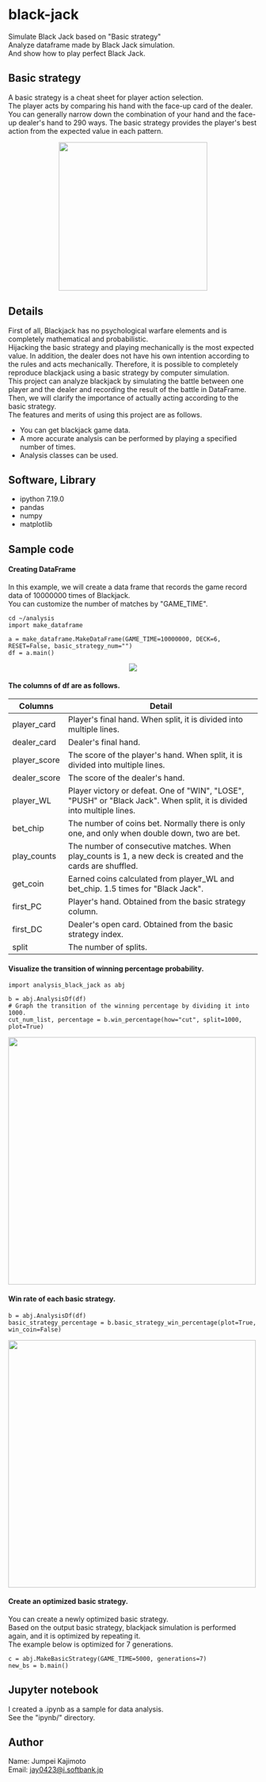 # black-jack
Simulate Black Jack based on "Basic strategy"  
Analyze dataframe made by Black Jack simulation.  
And show how to play perfect Black Jack.

## Basic strategy
A basic strategy is a cheat sheet for player action selection.  
The player acts by comparing his hand with the face-up card of the dealer. You can generally narrow down the combination of your hand and the face-up dealer's hand to 290 ways. The basic strategy provides the player's best action from the expected value in each pattern.  

<div align="center">
<img src="./img/basic_strategy.PNG" width=300>
</div>

## Details
First of all, Blackjack has no psychological warfare elements and is completely mathematical and probabilistic.  
Hijacking the basic strategy and playing mechanically is the most expected value. In addition, the dealer does not have his own intention according to the rules and acts mechanically. Therefore, it is possible to completely reproduce blackjack using a basic strategy by computer simulation.  
This project can analyze blackjack by simulating the battle between one player and the dealer and recording the result of the battle in DataFrame. Then, we will clarify the importance of actually acting according to the basic strategy.  
The features and merits of using this project are as follows.  
- You can get blackjack game data.
- A more accurate analysis can be performed by playing a specified number of times.
- Analysis classes can be used.

## Software, Library
- ipython 7.19.0
- pandas
- numpy
- matplotlib

## Sample code
#### Creating DataFrame
In this example, we will create a data frame that records the game record data of 10000000 times of Blackjack.  
You can customize the number of matches by "GAME_TIME".

```
cd ~/analysis
import make_dataframe

a = make_dataframe.MakeDataFrame(GAME_TIME=10000000, DECK=6, RESET=False, basic_strategy_num="")
df = a.main()
```

<div align="center">
<img src="./img/df.PNG">
</div>

#### The columns of df are as follows.

|  Columns  |  Detail |
| ---- | ---- |
|  player_card  |  Player's final hand. When split, it is divided into multiple lines.  |
|  dealer_card  |  Dealer's final hand.  |
|  player_score  |  The score of the player's hand. When split, it is divided into multiple lines.  |
|  dealer_score  |  The score of the dealer's hand.   |
|  player_WL  |  Player victory or defeat. One of "WIN", "LOSE", "PUSH" or "Black Jack". When split, it is divided into multiple lines.  |
|  bet_chip  |  The number of coins bet. Normally there is only one, and only when double down, two are bet.  |
|  play_counts  |  The number of consecutive matches. When play_counts is 1, a new deck is created and the cards are shuffled.  |
|  get_coin  |  Earned coins calculated from player_WL and bet_chip. 1.5 times for "Black Jack".  |
|  first_PC  |  Player's hand. Obtained from the basic strategy column.  |
|  first_DC  |  Dealer's open card. Obtained from the basic strategy index.  |
|  split  |  The number of splits.  |

#### Visualize the transition of winning percentage probability.

```
import analysis_black_jack as abj

b = abj.AnalysisDf(df)
# Graph the transition of the winning percentage by dividing it into 1000.
cut_num_list, percentage = b.win_percentage(how="cut", split=1000, plot=True)
```

<img src="./img/Transition_of_win_rate_10000000times.PNG" width=500>


#### Win rate of each basic strategy.

```
b = abj.AnalysisDf(df)
basic_strategy_percentage = b.basic_strategy_win_percentage(plot=True, win_coin=False)
```

<img src="./img/basic_strategy_win_percentage.PNG" width=500>


#### Create an optimized basic strategy.

You can create a newly optimized basic strategy.  
Based on the output basic strategy, blackjack simulation is performed again, and it is optimized by repeating it.  
The example below is optimized for 7 generations.

```
c = abj.MakeBasicStrategy(GAME_TIME=5000, generations=7)
new_bs = b.main()
```


## Jupyter notebook
I created a .ipynb as a sample for data analysis.  
See the "ipynb/" directory.

## Author
Name: Jumpei Kajimoto  
Email: jay0423@i.softbank.jp
